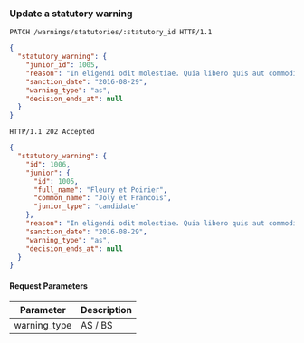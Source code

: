 ### Update a statutory warning

```http
PATCH /warnings/statutories/:statutory_id HTTP/1.1
```

```json
{
  "statutory_warning": {
    "junior_id": 1005,
    "reason": "In eligendi odit molestiae. Quia libero quis aut commodi dignissimos. Voluptatibus temporibus voluptatem ut voluptatum.",
    "sanction_date": "2016-08-29",
    "warning_type": "as",
    "decision_ends_at": null
  }
}
```

```http
HTTP/1.1 202 Accepted
```

```json
{
  "statutory_warning": {
    "id": 1006,
    "junior": {
      "id": 1005,
      "full_name": "Fleury et Poirier",
      "common_name": "Joly et Francois",
      "junior_type": "candidate"
    },
    "reason": "In eligendi odit molestiae. Quia libero quis aut commodi dignissimos. Voluptatibus temporibus voluptatem ut voluptatum.",
    "sanction_date": "2016-08-29",
    "warning_type": "as",
    "decision_ends_at": null
  }
}
```

#### Request Parameters

Parameter               | Description
----------------------- | ------
warning_type            | AS / BS
